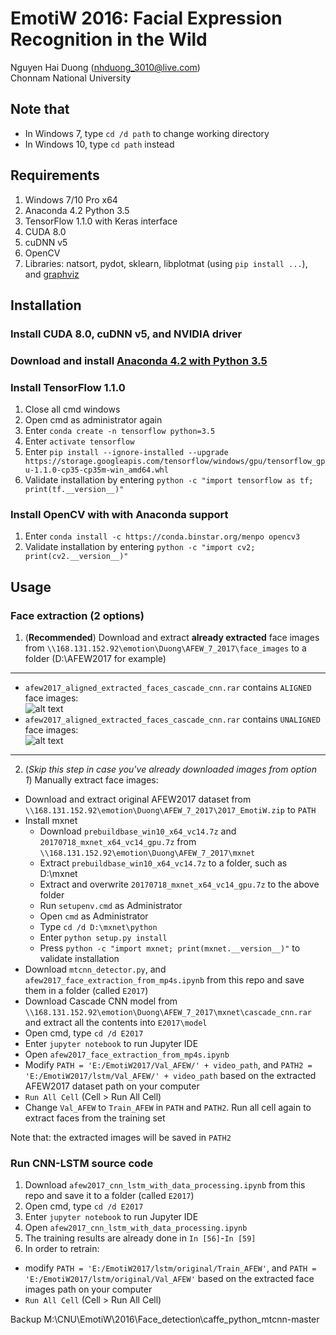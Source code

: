 # EmotiW 2016: Facial Expression Recognition in the Wild
Nguyen Hai Duong (nhduong_3010@live.com)  
Chonnam National University  
  
  
## Note that
- In Windows 7, type `cd /d path` to change working directory
- In Windows 10, type `cd path` instead

## Requirements
1. Windows 7/10 Pro x64
2. Anaconda 4.2 Python 3.5
3. TensorFlow 1.1.0 with Keras interface
4. CUDA 8.0
5. cuDNN v5
6. OpenCV
7. Libraries: natsort, pydot, sklearn, libplotmat (using `pip install ...`), and [graphviz](http://www.graphviz.org/Download_windows.php)
## Installation
### Install CUDA 8.0, cuDNN v5, and NVIDIA driver
### Download and install [Anaconda 4.2 with Python 3.5](https://repo.continuum.io/archive/Anaconda3-4.2.0-Windows-x86_64.exe)
### Install TensorFlow 1.1.0
1. Close all cmd windows
2. Open cmd as administrator again
3. Enter `conda create -n tensorflow python=3.5`
4. Enter `activate tensorflow`
5. Enter `pip install --ignore-installed --upgrade https://storage.googleapis.com/tensorflow/windows/gpu/tensorflow_gpu-1.1.0-cp35-cp35m-win_amd64.whl`
6. Validate installation by entering `python -c "import tensorflow as tf; print(tf.__version__)"`
### Install OpenCV with with Anaconda support
1. Enter `conda install -c https://conda.binstar.org/menpo opencv3`
2. Validate installation by entering `python -c "import cv2; print(cv2.__version__)"`
## Usage
### Face extraction (2 options)
1. (**Recommended**) Download and extract **already extracted** face images from `\\168.131.152.92\emotion\Duong\AFEW_7_2017\face_images` to a folder (D:\AFEW2017 for example)
---
- `afew2017_aligned_extracted_faces_cascade_cnn.rar` contains `ALIGNED` face images:  
![alt text](https://raw.githubusercontent.com/nhduong/afew2016/master/imgs/aligned.jpg)
- `afew2017_aligned_extracted_faces_cascade_cnn.rar` contains `UNALIGNED` face images:  
![alt text](https://raw.githubusercontent.com/nhduong/afew2016/master/imgs/unaligned.jpg)
---
2. (*Skip this step in case you've already downloaded images from option 1*) Manually extract face images:
- Download and extract original AFEW2017 dataset from `\\168.131.152.92\emotion\Duong\AFEW_7_2017\2017_EmotiW.zip` to `PATH`
- Install mxnet
  - Download `prebuildbase_win10_x64_vc14.7z` and `20170718_mxnet_x64_vc14_gpu.7z` from `\\168.131.152.92\emotion\Duong\AFEW_7_2017\mxnet`
  - Extract `prebuildbase_win10_x64_vc14.7z` to a folder, such as D:\mxnet
  - Extract and overwrite `20170718_mxnet_x64_vc14_gpu.7z` to the above folder
  - Run `setupenv.cmd` as Administrator
  - Open `cmd` as Administrator
  - Type `cd /d D:\mxnet\python`
  - Enter `python setup.py install`
  - Press `python -c "import mxnet; print(mxnet.__version__)"` to validate installation
- Download `mtcnn_detector.py`, and `afew2017_face_extraction_from_mp4s.ipynb` from this repo and save them in a folder (called `E2017`)
- Download Cascade CNN model from `\\168.131.152.92\emotion\Duong\AFEW_7_2017\mxnet\cascade_cnn.rar` and extract all the contents into `E2017\model`
- Open cmd, type `cd /d E2017`
- Enter `jupyter notebook` to run Jupyter IDE
- Open `afew2017_face_extraction_from_mp4s.ipynb`
- Modify `PATH = 'E:/EmotiW2017/Val_AFEW/' + video_path`, and `PATH2 = 'E:/EmotiW2017/lstm/Val_AFEW/' + video_path` based on the extracted AFEW2017 dataset path on your computer
- `Run All Cell` (Cell > Run All Cell)
- Change `Val_AFEW` to `Train_AFEW` in `PATH` and `PATH2`. Run all cell again to extract faces from the training set  
  
Note that: the extracted images will be saved in `PATH2`
### Run CNN-LSTM source code
1. Download `afew2017_cnn_lstm_with_data_processing.ipynb` from this repo and save it to a folder (called `E2017`)
2. Open cmd, type `cd /d E2017`
3. Enter `jupyter notebook` to run Jupyter IDE
4. Open `afew2017_cnn_lstm_with_data_processing.ipynb`
5. The training results are already done in `In [56]`-`In [59]`
6. In order to retrain:
- modify `PATH = 'E:/EmotiW2017/lstm/original/Train_AFEW'`, and `PATH = 'E:/EmotiW2017/lstm/original/Val_AFEW'` based on the extracted face images path on your computer
- `Run All Cell` (Cell > Run All Cell)
  
  
Backup M:\CNU\EmotiW\2016\Face_detection\caffe_python_mtcnn-master